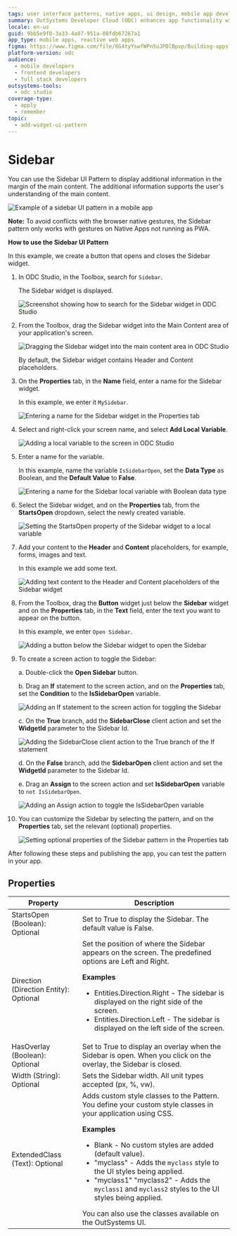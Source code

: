 ```yaml
---
tags: user interface patterns, native apps, ui design, mobile app development, outsystems
summary: OutSystems Developer Cloud (ODC) enhances app functionality with a Sidebar UI Pattern for displaying additional content.
locale: en-us
guid: 9bb5e9f0-3a33-4a07-951a-08fdb67267a1
app_type: mobile apps, reactive web apps
figma: https://www.figma.com/file/6G4tyYswfWPn5uJPDlBpvp/Building-apps?type=design&node-id=3203%3A17424&t=ZwHw8hXeFhwYsO5V-1
platform-version: odc
audience:
  - mobile developers
  - frontend developers
  - full stack developers
outsystems-tools:
  - odc studio
coverage-type:
  - apply
  - remember
topic:
  - add-widget-ui-pattern
---
```


# Sidebar

You can use the Sidebar UI Pattern to display additional information in the margin of the main content. The additional information supports the user's understanding of the main content.

![Example of a sidebar UI pattern in a mobile app](images/sidebar-example.png "Sidebar Example")

<div class="info" markdown="1">

**Note:** To avoid conflicts with the browser native gestures, the Sidebar pattern only works with gestures on Native Apps not running as PWA.  

</div>

**How to use the Sidebar UI Pattern**

In this example, we create a button that opens and closes the Sidebar widget.

1. In ODC Studio, in the Toolbox, search for `Sidebar`.

    The Sidebar widget is displayed.

    ![Screenshot showing how to search for the Sidebar widget in ODC Studio](images/sidebar-widget-ss.png "Sidebar Widget Search")

1. From the Toolbox, drag the Sidebar widget into the Main Content area of your application's screen.

    ![Dragging the Sidebar widget into the main content area in ODC Studio](images/sidebar-drag-ss.png "Dragging Sidebar Widget")

    By default, the Sidebar widget contains Header and Content placeholders.

1. On the **Properties** tab, in the **Name** field, enter a name for the Sidebar widget.

    In this example, we enter it `MySidebar`.

    ![Entering a name for the Sidebar widget in the Properties tab](images/sidebar-name-ss.png "Naming the Sidebar Widget")

1. Select and right-click your screen name, and select **Add Local Variable**.

    ![Adding a local variable to the screen in ODC Studio](images/sidebar-add-var-ss.png "Adding a Local Variable")

1. Enter a name for the variable.

    In this example, name the variable ``IsSidebarOpen``, set the **Data Type** as Boolean, and the **Default Value** to **False**.

    ![Entering a name for the Sidebar local variable with Boolean data type](images/sidebar-var-name-ss.png "Naming the Sidebar Variable")

1. Select the Sidebar widget, and on the **Properties** tab, from the **StartsOpen** dropdown, select the newly created variable.

    ![Setting the StartsOpen property of the Sidebar widget to a local variable](images/sidebar-isopen-ss.png "Setting StartsOpen Property")

1. Add your content to the **Header** and **Content** placeholders, for example, forms, images and text.

    In this example we add some text.

    ![Adding text content to the Header and Content placeholders of the Sidebar widget](images/sidebar-content-ss.png "Adding Content to Sidebar")

1. From the Toolbox, drag the **Button** widget just below the **Sidebar** widget and on the **Properties** tab, in the **Text** field, enter the text you want to appear on the button.

    In this example, we enter `Open Sidebar`.

    ![Adding a button below the Sidebar widget to open the Sidebar](images/sidebar-button-ss.png "Adding a Button to Open Sidebar")

1. To create a screen action to toggle the Sidebar:

    a. Double-click the **Open Sidebar** button.

    b. Drag an **If** statement to the screen action, and on the **Properties** tab, set the **Condition** to the **IsSidebarOpen** variable.

    ![Adding an If statement to the screen action for toggling the Sidebar](images/sidebar-if-ss.png "Adding If Statement")

    c. On the **True** branch, add the **SidebarClose** client action and set the **WidgetId** parameter to the Sidebar Id.

    ![Adding the SidebarClose client action to the True branch of the If statement](images/sidebar-close-ss.png "Adding SidebarClose Client Action")

    d. On the **False** branch, add the **SidebarOpen** client action and set the **WidgetId** parameter to the Sidebar Id.

    e. Drag an **Assign** to the screen action and set **IsSidebarOpen** variable to ``not IsSidebarOpen``.

    ![Adding an Assign action to toggle the IsSidebarOpen variable](images/sidebar-assign-ss.png "Adding an Assign Action")

1. You can customize the Sidebar by selecting the pattern, and on the **Properties** tab, set the relevant (optional) properties.

    ![Setting optional properties of the Sidebar pattern in the Properties tab](images/sidebar-properties-ss.png "Setting Sidebar Pattern Properties")

After following these steps and publishing the app, you can test the pattern in your app.

## Properties

| Property                               | Description                                                                                                                                                                                                                                                                                                                                                                                                                                                                                                                                                                                                                   |
|----------------------------------------|-------------------------------------------------------------------------------------------------------------------------------------------------------------------------------------------------------------------------------------------------------------------------------------------------------------------------------------------------------------------------------------------------------------------------------------------------------------------------------------------------------------------------------------------------------------------------------------------------------------------------------|
| StartsOpen (Boolean): Optional         | Set to True to display the Sidebar. The default value is False.                                                                                                                                                                                                                                                                                                                                                                                                                                                                                                                                                               |
| Direction (Direction Entity): Optional | Set the position of where the Sidebar appears on the screen. The predefined options are Left and Right.<p>**Examples** <ul><li>Entities.Direction.Right - The sidebar is displayed on the right side of the screen.</li><li>Entities.Direction.Left - The sidebar is displayed on the left side of the screen. </li></ul></p>                                                                                                                                                                                                                                                                                                 |
| HasOverlay (Boolean): Optional         | Set to True to display an overlay when the Sidebar is open. When you click on the overlay, the Sidebar is closed.                                                                                                                                                                                                                                                                                                                                                                                                                                                                                                             |
| Width (String): Optional               | Sets the Sidebar width. All unit types accepted (px, %, vw).                                                                                                                                                                                                                                                                                                                                                                                                                                                                                                                                                                  |
| ExtendedClass (Text): Optional         | Adds custom style classes to the Pattern. You define your custom style classes in your application using CSS. <p>**Examples** <ul><li>Blank - No custom styles are added (default value).</li><li>"myclass" - Adds the ``myclass`` style to the UI styles being applied. </li><li>"myclass1" "myclass2" - Adds the ``myclass1`` and ``myclass2`` styles to the UI styles being applied.</li></ul></p>You can also use the classes available on the OutSystems UI. |
